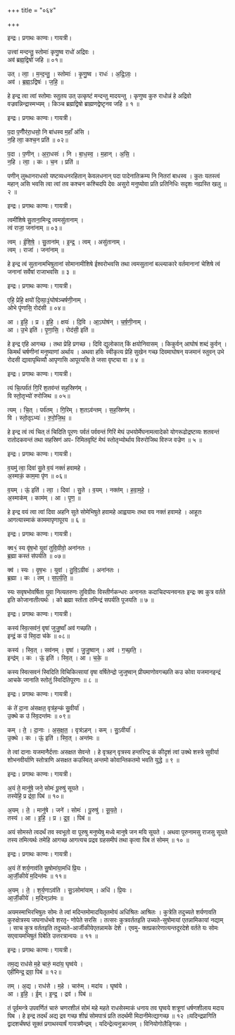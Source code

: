 +++
title = "०६४"

+++


इन्द्रः। प्रगाथः काण्वः। गायत्री।

उत्त्वा॑ मन्दन्तु॒ स्तोमाः॑ कृणु॒ष्व राधो॑ अद्रिवः ।  
अव॑ ब्रह्म॒द्विषो॑ जहि ॥ ०१॥

उत् । त्वा॒ । म॒न्द॒न्तु॒ । स्तोमाः॑ । कृ॒णु॒ष्व । राधः॑ । अ॒द्रि॒ऽवः॒ ।  
अव॑ । ब्र॒ह्म॒ऽद्विषः॑ । ज॒हि॒ ॥

हे इन्द्र त्वा त्वां स्तोमाः स्तुतय उत् उत्कृष्टं मन्दन्तु मादयन्तु । कृणुष्व कुरु राधोन्नं हे अद्रिवो वज्रवन्निन्द्रास्मभ्यम् । किञ्च ब्रह्मद्विषो ब्राह्मणद्वेष्टृनव जहि ॥ १ ॥

इन्द्रः। प्रगाथः काण्वः। गायत्री।

प॒दा प॒णीँर॑रा॒धसो॒ नि बा॑धस्व म॒हाँ अ॑सि ।  
न॒हि त्वा॒ कश्च॒न प्रति॑ ॥ ०२॥

प॒दा । प॒णीन् । अ॒रा॒धसः॑ । नि । बा॒ध॒स्व॒ । म॒हान् । अ॒सि॒ ।  
न॒हि । त्वा॒ । कः । च॒न । प्रति॑ ॥

पणीन् लुब्धानराधसो यष्टव्यधनरहितान् केवलधनान् पदा पादेनातिक्रम्य नि नितरां बाधस्व । कुतः यतस्त्वं महान् असि भवसि त्वा त्वां तव कश्चन कश्चिदपि देवः असुरो मनुष्योवा प्रति प्रतिनिधिः सदृशः नह्यस्ति खलु ॥ २ ॥

इन्द्रः। प्रगाथः काण्वः। गायत्री।

त्वमी॑शिषे सु॒ताना॒मिन्द्र॒ त्वमसु॑तानाम् ।  
त्वं राजा॒ जना॑नाम् ॥ ०३॥

त्वम् । ई॒शि॒षे॒ । सु॒ताना॑म् । इ॒न्द्र॒ । त्वम् । असु॑तानाम् ।  
त्वम् । राजा॑ । जना॑नाम् ॥

हे इन्द्र त्वं सुतानामभिषुतानां सोमानामीशिषे ईश्वरोभवसि तथा त्वमसुतानां बल्ल्याकारे वर्तमानानां चेशिषे त्वं जनानां सर्वेषां राजाभवसि ॥ ३ ॥

इन्द्रः। प्रगाथः काण्वः। गायत्री।

एहि॒ प्रेहि॒ क्षयो॑ दि॒व्या॒३॒॑घोष॑ञ्चर्षणी॒नाम् ।  
ओभे पृ॑णासि॒ रोद॑सी ॥ ०४॥

आ । इ॒हि॒ । प्र । इ॒हि॒ । क्षयः॑ । दि॒वि । आ॒ऽघोष॑न् । च॒र्ष॒णी॒नाम् ।  
आ । उ॒भे इति॑ । पृ॒णा॒सि॒ । रोद॑सी॒ इति॑ ॥

हे इन्द्र एहि आगच्छ । तथा प्रेहि प्रगच्छ । दिवि द्युलोकात् किं क्षयोनिवासम् । किकुर्वन् आघोषं शब्दं कुर्वन् । किमर्थं चर्षणीनां मनुष्याणां अर्थाय । अथवा हविः स्वीकृत्य प्रेहि सुखेन गच्छ दिवमाघोषन् यजमानं स्तुवन् उभे रोदसी द्यावापृथिव्यौ आपृणासि आपूरयसि ते जसा वृष्ट्या वा ॥ ४ ॥

इन्द्रः। प्रगाथः काण्वः। गायत्री।

त्यं चि॒त्पर्व॑तं गि॒रिं श॒तव॑न्तं सह॒स्रिण॑म् ।  
वि स्तो॒तृभ्यो॑ रुरोजिथ ॥ ०५॥

त्यम् । चि॒त् । पर्व॑तम् । गि॒रिम् । श॒तऽव॑न्तम् । स॒ह॒स्रिण॑म् ।  
वि । स्तो॒तृऽभ्यः॑ । रु॒रो॒जि॒थ॒ ॥

हे इन्द्र त्वं त्यं चित् तं चिदिति पूरणः पर्वतं पर्ववन्तं गिरिं मेघं उभयोर्मेघनामत्वादेको योगरूढोद्रष्टव्यः शतवन्तं रातोदकवन्तं तथा सहस्रिणं अप- रिमितवृष्टिं मेघं स्तोतृभ्योर्थाय विरुरोजिथ विरुज वज्रेण ॥ ५ ॥

इन्द्रः। प्रगाथः काण्वः। गायत्री।

व॒यमु॑ त्वा॒ दिवा॑ सु॒ते व॒यं नक्तं॑ हवामहे ।  
अ॒स्माकं॒ काम॒मा पृ॑ण ॥ ०६॥

व॒यम् । ऊं॒ इति॑ । त्वा॒ । दिवा॑ । सु॒ते । व॒यम् । नक्त॑म् । ह॒वा॒म॒हे॒ ।  
अ॒स्माक॑म् । काम॑म् । आ । पृ॒ण॒ ॥

हे इन्द्र वयं त्वा त्वां दिवा अहनि सुते सोमेभिषुते हवामहे आह्वयामः तथा वय नक्तं हवामहे । आहूतः आगत्यास्माकं काममापृणापूरय ॥ ६ ॥

इन्द्रः। प्रगाथः काण्वः। गायत्री।

क्व१॒॑ स्य वृ॑ष॒भो युवा॑ तुवि॒ग्रीवो॒ अना॑नतः ।  
ब्र॒ह्मा कस्तं स॑पर्यति ॥ ०७॥

क्व॑ । स्यः । वृ॒ष॒भः । युवा॑ । तु॒वि॒ऽग्रीवः॑ । अना॑नतः ।  
ब्र॒ह्मा । कः । तम् । स॒प॒र्य॒ति॒ ॥

स्यः सवृषभोवर्षिता युवा नित्यतरुणः तुविग्रीवः विस्तीर्णकन्धरः अनानतः कदाचिदप्यनवनतः इन्द्रः क्व कुत्र वर्तते इति कोजानातीत्यर्थः । को ब्रह्मा स्तोता तमिन्द्रं सपर्यति पूजयति ॥ ७ ॥

इन्द्रः। प्रगाथः काण्वः। गायत्री।

कस्य॑ स्वि॒त्सव॑नं॒ वृषा॑ जुजु॒ष्वाँ अव॑ गच्छति ।  
इन्द्रं॒ क उ॑ स्वि॒दा च॑के ॥ ०८॥

कस्य॑ । स्वि॒त् । सव॑नम् । वृषा॑ । जु॒जु॒ष्वान् । अव॑ । ग॒च्छ॒ति॒ ।  
इन्द्र॑म् । कः । ऊं॒ इति॑ । स्वि॒त् । आ । च॒के॒ ॥

कस्य स्वित्सवनं स्विदिति विचिकित्सायां वृषा वर्षितेन्द्रो जुजुष्वान् प्रीयमाणोवगच्छति कउ कोवा यजमानइन्द्रं आचके जानाति स्तोतुं स्विदितिपूरणः ॥ ८ ॥

इन्द्रः। प्रगाथः काण्वः। गायत्री।

कं ते॑ दा॒ना अ॑सक्षत॒ वृत्र॑ह॒न्कं सु॒वीर्या॑ ।  
उ॒क्थे क उ॑ स्वि॒दन्त॑मः ॥ ०९॥

कम् । ते॒ । दा॒नाः । अ॒स॒क्ष॒त॒ । वृत्र॑ऽहन् । कम् । सु॒ऽवीर्या॑ ।  
उ॒क्थे । कः । ऊं॒ इति॑ । स्वि॒त् । अन्त॑मः ॥

ते त्वां दानाः यजमानैर्दत्ताः असक्षत सेवन्ते । हे वृत्रहन् वृत्रस्य हन्तरिन्द्र कं कीदृशं त्वां उक्थे शस्त्रे सुवीर्या शोभनवीर्याणि स्तोत्राणि असक्षत कउस्वित् अन्तमो कोवान्तिकतमो भवति युद्धे ॥ ९ ॥

इन्द्रः। प्रगाथः काण्वः। गायत्री।

अ॒यं ते॒ मानु॑षे॒ जने॒ सोमः॑ पू॒रुषु॑ सूयते ।  
तस्येहि॒ प्र द्र॑वा॒ पिब॑ ॥ १०॥

अ॒यम् । ते॒ । मानु॑षे । जने॑ । सोमः॑ । पू॒रुषु॑ । सू॒य॒ते॒ ।  
तस्य॑ । आ । इ॒हि॒ । प्र । द्र॒व॒ । पिब॑ ॥

अयं सोमस्ते त्वदर्थं तव स्वभूतो वा पूरुषु मनुष्येषु मध्ये मानुषे जन मयि सूयते । अथवा पूरुनामसु राजसु सूयते तस्य तमित्यर्थः तमेहि आगच्छ आगत्यच प्रद्रव ग्रहसमीपं तथा कृत्वा पिब तं सोमम् ॥ १० ॥

इन्द्रः। प्रगाथः काण्वः। गायत्री।

अ॒यं ते॑ शर्य॒णाव॑ति सु॒षोमा॑या॒मधि॑ प्रि॒यः ।  
आ॒र्जी॒कीये॑ म॒दिन्त॑मः ॥ ११॥

अ॒यम् । ते॒ । श॒र्य॒णाऽव॑ति । सु॒ऽसोमा॑याम् । अधि॑ । प्रि॒यः ।  
आ॒र्जी॒कीये॑ । म॒दिन्ऽत॑मः ॥

अयमस्माभिरभिषुतः सोमः ते त्वां मदिन्तमोमादयितृतमोयं अधिश्रितः आश्रितः । कुत्रेति तदुच्यते शर्यणावति कुरुक्षेत्रस्य जघनार्धभवे शरतृ- णोपेते सरसि । तत्सरः कुत्रवर्ततइति उच्यते-सुषोमायां एतन्नामिकायां नद्याम् । साच कुत्र वर्ततइति तदुच्यते-आर्जीकीयेएतन्नामके देशे । एवमु- क्तप्रकारेणात्यन्तदूरदेशे वर्तते यः सोमः सएवायमभिषुतं पिबेति उत्तरत्रान्वयः ॥ ११ ॥

इन्द्रः। प्रगाथः काण्वः। गायत्री।

तम॒द्य राध॑से म॒हे चारुं॒ मदा॑य॒ घृष्व॑ये ।  
एही॑मिन्द्र॒ द्रवा॒ पिब॑ ॥ १२॥

तम् । अ॒द्य । राध॑से । म॒हे । चारु॑म् । मदा॑य । घृष्व॑ये ।  
आ । इ॒हि॒ । ई॒म् । इ॒न्द्र॒ । द्रव॑ । पिब॑ ॥

तं पूर्वमन्त्रे उपवर्णितं चारुं चणरशीलं सोमं महे महते राधसेस्माकं धनाय तव घृष्वये शत्रूणां धर्षणशीलाय मदाय पिब । हे इन्द्र तदर्थं अद्य द्रव गच्छ शीघ्रं सोमपात्रं प्रति तदर्थमी मिदानीमेत्द्यागच्छ ॥ १२ ॥यदिन्द्रप्रागिति द्वादशर्चंषष्ठं सूक्तं प्रगाथस्यार्षं गायत्रमैन्द्रम् । यदिन्द्रेत्यनुक्रान्तम् । विनियोगोलैङ्गिकः ।